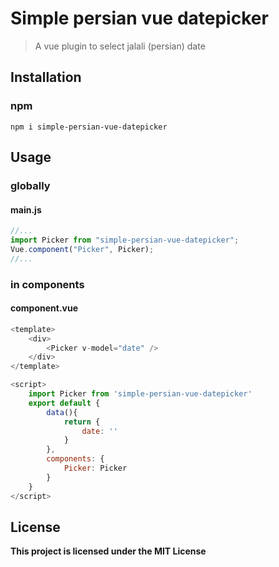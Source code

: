 # Simple persian vue datepicker

> A vue plugin to select jalali (persian) date

## Installation

### npm

```
npm i simple-persian-vue-datepicker
```

## Usage

### globally

#### main.js

```javascript
//...
import Picker from "simple-persian-vue-datepicker";
Vue.component("Picker", Picker);
//...
```

### in components

#### component.vue

```javascript
<template>
    <div>
        <Picker v-model="date" />
    </div>
</template>

<script>
    import Picker from 'simple-persian-vue-datepicker'
    export default {
        data(){
            return {
                date: ''
            }
        },
        components: {
            Picker: Picker
        }
    }
</script>
```

## License

**This project is licensed under the MIT License**
